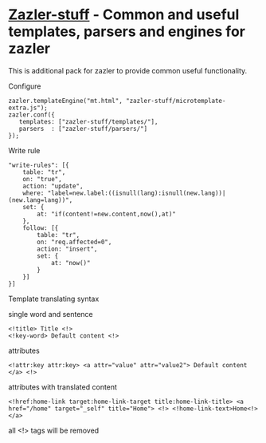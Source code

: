 
# [Zazler-stuff](http://www.zazler.com/) - Common and useful templates, parsers and engines for zazler

This is additional pack for zazler to provide common useful functionality.

Configure 

    zazler.templateEngine("mt.html", "zazler-stuff/microtemplate-extra.js");
    zazler.conf({
       templates: ["zazler-stuff/templates/"],
       parsers  : ["zazler-stuff/parsers/"]
    });

Write rule

    "write-rules": [{ 
        table: "tr",   
        on: "true", 
        action: "update", 
        where: "label=new.label:((isnull(lang):isnull(new.lang))|(new.lang=lang))", 
        set: { 
            at: "if(content!=new.content,now(),at)" 
        },
        follow: [{ 
            table: "tr", 
            on: "req.affected=0", 
            action: "insert", 
            set: { 
                at: "now()" 
            } 
        }] 
    }]

Template translating syntax

single word and sentence

    <!title> Title <!>
    <!key-word> Default content <!>

attributes

    <!attr:key attr:key> <a attr="value" attr="value2"> Default content </a> <!>

attributes with translated content

    <!href:home-link target:home-link-target title:home-link-title> <a href="/home" target="_self" title="Home"> <!> <!home-link-text>Home<!> </a>

all <!> tags will be removed